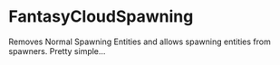 # FantasyCloudSpawning
Removes Normal Spawning Entities and allows spawning entities from spawners. Pretty simple...

